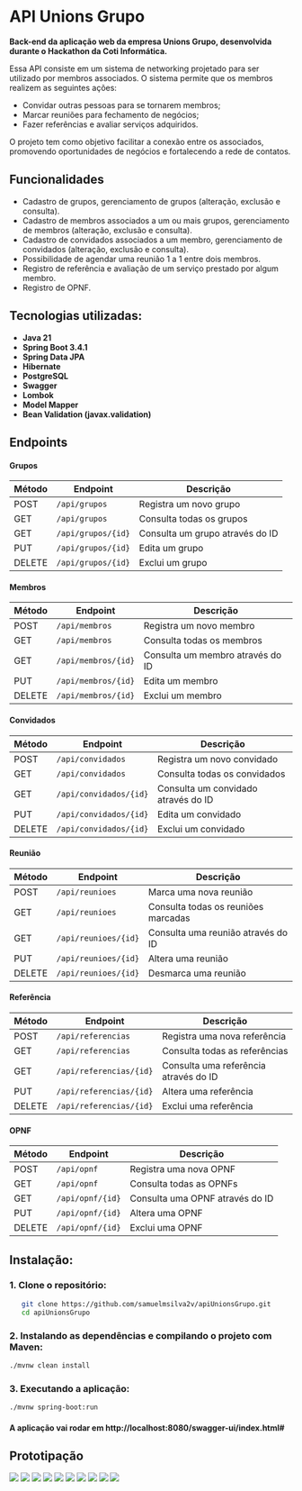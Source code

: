 # API Unions Grupo
**Back-end da aplicação web da empresa Unions Grupo, desenvolvida durante o Hackathon da Coti Informática.**

Essa API consiste em um sistema de networking projetado para ser utilizado por membros associados. O sistema permite que os membros realizem as seguintes ações:

* Convidar outras pessoas para se tornarem membros;
* Marcar reuniões para fechamento de negócios;
* Fazer referências e avaliar serviços adquiridos.

O projeto tem como objetivo facilitar a conexão entre os associados, promovendo oportunidades de negócios e fortalecendo a rede de contatos.

## Funcionalidades
- Cadastro de grupos, gerenciamento de grupos (alteração, exclusão e consulta).
- Cadastro de membros associados a um ou mais grupos, gerenciamento de membros (alteração, exclusão e consulta).
- Cadastro de convidados associados a um membro, gerenciamento de convidados (alteração, exclusão e consulta).
- Possibilidade de agendar uma reunião 1 a 1 entre dois membros.
- Registro de referência e avaliação de um serviço prestado por algum membro.
- Registro de OPNF.

## Tecnologias utilizadas:
- **Java 21**
- **Spring Boot 3.4.1**
- **Spring Data JPA**
- **Hibernate**
- **PostgreSQL**
- **Swagger**
- **Lombok**
- **Model Mapper**
- **Bean Validation (javax.validation)**

## Endpoints
#### Grupos
| Método | Endpoint             | Descrição                       |
|--------|----------------------|---------------------------------|
| POST   | `/api/grupos`        | Registra um novo grupo          |
| GET    | `/api/grupos`        | Consulta todas os grupos        |
| GET    | `/api/grupos/{id}`   | Consulta um grupo através do ID |
| PUT    | `/api/grupos/{id}`   | Edita um grupo                  |
| DELETE | `/api/grupos/{id}`   | Exclui um grupo                 |

#### Membros
| Método | Endpoint              | Descrição                        |
|--------|-----------------------|----------------------------------|
| POST   | `/api/membros`        | Registra um novo membro          |
| GET    | `/api/membros`        | Consulta todas os membros        |
| GET    | `/api/membros/{id}`   | Consulta um membro através do ID |
| PUT    | `/api/membros/{id}`   | Edita um membro                  |
| DELETE | `/api/membros/{id}`   | Exclui um membro                 |

#### Convidados
| Método | Endpoint                 | Descrição                           |
|--------|--------------------------|-------------------------------------|
| POST   | `/api/convidados`        | Registra um novo convidado          |
| GET    | `/api/convidados`        | Consulta todas os convidados        |
| GET    | `/api/convidados/{id}`   | Consulta um convidado através do ID |
| PUT    | `/api/convidados/{id}`   | Edita um convidado                  |
| DELETE | `/api/convidados/{id}`   | Exclui um convidado                 |

#### Reunião
| Método | Endpoint               | Descrição                           |
|--------|------------------------|-------------------------------------|
| POST   | `/api/reunioes`        | Marca uma nova reunião              |
| GET    | `/api/reunioes`        | Consulta todas os reuniões marcadas |
| GET    | `/api/reunioes/{id}`   | Consulta uma reunião através do ID  |
| PUT    | `/api/reunioes/{id}`   | Altera uma reunião                  |
| DELETE | `/api/reunioes/{id}`   | Desmarca uma reunião                |

#### Referência
| Método | Endpoint                  | Descrição                             |
|--------|---------------------------|---------------------------------------|
| POST   | `/api/referencias`        | Registra uma nova referência          |
| GET    | `/api/referencias`        | Consulta todas as referências         |
| GET    | `/api/referencias/{id}`   | Consulta uma referência através do ID |
| PUT    | `/api/referencias/{id}`   | Altera uma referência                 |
| DELETE | `/api/referencias/{id}`   | Exclui uma referência                 |

#### OPNF
| Método | Endpoint           | Descrição                       |
|--------|--------------------|---------------------------------|
| POST   | `/api/opnf`        | Registra uma nova OPNF          |
| GET    | `/api/opnf`        | Consulta todas as OPNFs         |
| GET    | `/api/opnf/{id}`   | Consulta uma OPNF através do ID |
| PUT    | `/api/opnf/{id}`   | Altera uma OPNF                 |
| DELETE | `/api/opnf/{id}`   | Exclui uma OPNF                 |

## Instalação:

### 1. Clone o repositório:
```bash
   git clone https://github.com/samuelmsilva2v/apiUnionsGrupo.git
   cd apiUnionsGrupo
```
### 2. Instalando as dependências e compilando o projeto com Maven:
```bash
./mvnw clean install
```
### 3. Executando a aplicação:
```bash
./mvnw spring-boot:run
```
#### A aplicação vai rodar em http://localhost:8080/swagger-ui/index.html#

## Prototipação

![](https://github.com/samuelmsilva2v/assets/blob/main/apiUnionsGrupo/Modelo_Unions_Page_2.png)
![](https://github.com/samuelmsilva2v/assets/blob/main/apiUnionsGrupo/Modelo_Unions_Page_3.png)
![](https://github.com/samuelmsilva2v/assets/blob/main/apiUnionsGrupo/Modelo_Unions_Page_4.png)
![](https://github.com/samuelmsilva2v/assets/blob/main/apiUnionsGrupo/Modelo_Unions_Page_5.png)
![](https://github.com/samuelmsilva2v/assets/blob/main/apiUnionsGrupo/Modelo_Unions_Page_6.png)
![](https://github.com/samuelmsilva2v/assets/blob/main/apiUnionsGrupo/Modelo_Unions_Page_7.png)
![](https://github.com/samuelmsilva2v/assets/blob/main/apiUnionsGrupo/Modelo_Unions_Page_8.png)
![](https://github.com/samuelmsilva2v/assets/blob/main/apiUnionsGrupo/Modelo_Unions_Page_9.png)
![](https://github.com/samuelmsilva2v/assets/blob/main/apiUnionsGrupo/Modelo_Unions_Page_10.png)
![](https://github.com/samuelmsilva2v/assets/blob/main/apiUnionsGrupo/Modelo_Unions_Page_11.png)
